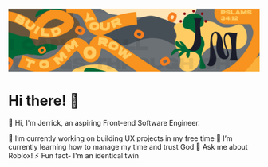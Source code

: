 ![Header](./Github-Header-Art-01.png)
# Hi there! 👋

👋 Hi, I'm Jerrick, an aspiring Front-end Software Engineer.

🔭 I’m currently working on building UX projects in my free time
🌱 I’m currently learning how to manage my time and trust God
💬 Ask me about Roblox!
⚡ Fun fact- I'm an identical twin 

<!--
**Jermil2990/Jermil2990** is a ✨ _special_ ✨ repository because its `README.md` (this file) appears on your GitHub profile.

    
    -
    -
    -
  =
+
- 🔭 I’m currently working on ...
- 🌱 I’m currently learning ...
- 👯 I’m looking to collaborate on ...
- 🤔 I’m looking for help with ...
- 💬 Ask me about ...
- 📫 How to reach me: ...
- 😄 Pronouns: ...
- ⚡ Fun fact: ...
-->
